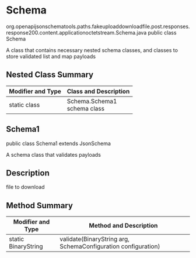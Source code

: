 # Schema
org.openapijsonschematools.paths.fakeuploaddownloadfile.post.responses.response200.content.applicationoctetstream.Schema.java
public class Schema

A class that contains necessary nested schema classes, and classes to store validated list and map payloads

## Nested Class Summary
| Modifier and Type | Class and Description |
| ----------------- | ---------------------- |
| static class | Schema.Schema1<br> schema class |

## Schema1
public class Schema1
extends JsonSchema

A schema class that validates payloads


## Description
file to download

## Method Summary
| Modifier and Type | Method and Description |
| ----------------- | ---------------------- |
| static BinaryString | validate(BinaryString arg, SchemaConfiguration configuration) |

